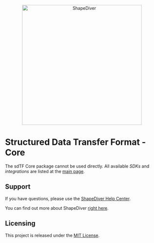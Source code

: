 <p align="center">
  <a href="https://www.shapediver.com/">
    <img src="https://sduse1-assets.shapediver.com/production/assets/img/navbar_logo.png" alt="ShapeDiver" width="392" />
  </a>
</p>

# Structured Data Transfer Format - Core
The sdTF Core package cannot be used directly.
All available _SDKs_ and _integrations_ are listed at the [main page](https://github.com/shapediver/ShapeDiverSdtfTypeScript/blob/master/README.md).

## Support
If you have questions, please use the [ShapeDiver Help Center](https://help.shapediver.com/).

You can find out more about ShapeDiver [right here](https://www.shapediver.com/).

## Licensing
This project is released under the [MIT License](https://github.com/shapediver/ShapeDiverSdtfTypeScript/blob/master/LICENSE).
